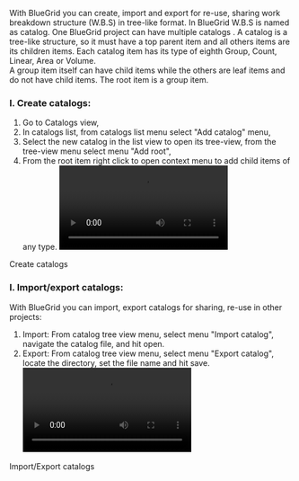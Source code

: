With BlueGrid you can create, import and export for re-use, sharing work breakdown structure (W.B.S) in tree-like format. In BlueGrid W.B.S is named as catalog. One BlueGrid project can have multiple catalogs .
A catalog is a tree-like structure, so it must have a top parent item and all others items are its children items. Each catalog item has its type of eighth Group, Count, Linear, Area or Volume.  
A group item itself can have child items while the others are leaf items and do not have child items. The root item is a group item.

<h3>I. Create catalogs:</h3>

   1. Go to Catalogs view,
   2. In catalogs list, from catalogs list menu select "Add catalog" menu,
   3. Select the new catalog in the list view to open its tree-view, from the tree-view menu select menu "Add root",
   4. From the root item right click to open context menu to add child items of any type.
      ![type:video](assets/media/create_catalog.mp4)
<figcaption>Create catalogs</figcaption>   

<h3>I. Import/export catalogs:</h3>
With BlueGrid you can import, export catalogs for sharing, re-use in other projects:

   1. Import: From catalog tree view menu, select menu "Import catalog", navigate the catalog file, and hit open.
   2. Export: From catalog tree view menu, select menu "Export catalog", locate the directory, set the file name and hit save.
      ![type:video](assets/media/import_export_catalog.mp4)
<figcaption>Import/Export catalogs</figcaption>  
 



